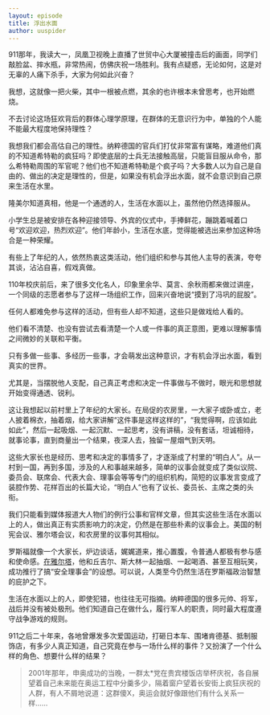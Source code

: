 ```yaml
---
layout: episode
title: 浮出水面
author: uuspider
---
```

911那年，我读大一，凤凰卫视晚上直播了世贸中心大厦被撞击后的画面，同学们敲脸盆、摔水瓶，非常热闹，仿佛庆祝一场胜利。我有点疑惑，无论如何，这是对无辜的人痛下杀手，大家为何如此兴奋？

我想，这就像一把火柴，其中一根被点燃，其余的也许根本未曾思考，也开始燃烧。

不去讨论这场狂欢背后的群体心理学原理，在群体的无意识行为中，单独的个人能不能最大程度地保持理性？

我想我们都会高估自己的理性。纳粹德国的官兵们打仗非常富有谋略，难道他们真的不知道希特勒的疯狂吗？即使底层的士兵无法接触高层，只能盲目服从命令，那么希特勒周围的军官呢？他们也不知道希特勒是个疯子吗？大多数人以为自己是自由的、做出的决定是理性的，但是，如果没有机会浮出水面，就不会意识到自己原来生活在水里。

隆美尔知道真相，他是一个通透的人，生活在水面以上，虽然他仍然选择服从。

小学生总是被安排在各种迎接领导、外宾的仪式中，手捧鲜花，蹦跳着喊着口号“欢迎欢迎，热烈欢迎”。他们年龄小，生活在水底，觉得能被选出来参加这种场合是一种荣耀。

有些上了年纪的人，依然热衷这类活动，他们组织和参与其他人主导的表演，夸夸其谈，沾沾自喜，假戏真做。

110年校庆前后，来了很多文化名人，印象里余华、莫言、余秋雨都来做过讲座，一个同级的志愿者参与了这样一场组织工作，回来兴奋地说“摸到了冯巩的屁股”。

任何人都难免参与这样的活动，但有些人却不知道，这些只是做戏给人看的。

他们看不清楚、也没有尝试去看清楚一个人或一件事的真正意图，更难以理解事情之间微妙的关联和平衡。

只有多做一些事、多经历一些事，才会萌发出这种意识，才有机会浮出水面，看到真实的世界。

尤其是，当摆脱他人支配，自己真正考虑和决定一件事做与不做时，眼光和思想就开始变得通透、锐利。

这让我想起以前村里上了年纪的大家长。在局促的农房里，一大家子或卧或立，老人披着棉衣，抽着烟，给大家讲解“这件事是这样这样的”，“我觉得啊，应该如此如此”，然后一起吸烟、一起沉默、一起思考，没有讲稿，没有套话，坦诚相待，就事论事，直到商量出一个结果，夜深人去，独留一屋烟气到天明。

这些大家长也是经历、思考和决定的事情多了，才逐渐成了村里的“明白人”。从一村到一国，再到多国，涉及的人和事越来越多，简单的议事会就变成了类似议院、委员会、联席会、代表大会、理事会等等专门的组织机构，简短的议事发言变成了装腔作势、花样百出的长篇大论，“明白人”也有了议长、委员长、主席之类的头衔。

我们只能看到媒体报道大人物们的例行公事和官样文章，但其实这些生活在水面以上的人，做出真正有实质影响力的决定，仍然是在那些朴素的议事会上。美国的制宪会议、雅尔塔会议，和农房里的议事何其相似。

罗斯福就像一个大家长，炉边谈话，娓娓道来，推心置腹，令普通人都极有参与感和使命感。[在雅尔塔][ref01]，他和丘吉尔、斯大林一起抽烟、一起喝酒、甚至互相玩笑，成功推行了搞“安全理事会”的设想。可以说，人类至今仍然生活在罗斯福政治智慧的庇护之下。

生活在水面以上的人，即使犯错，也往往无可指摘。纳粹德国的很多元帅、将军，战后并没有被处极刑。他们知道自己在做什么，履行军人的职责，同时最大程度遵守战争游戏的规则。

911之后二十年来，各地曾爆发多次爱国运动，打砸日本车、围堵肯德基、抵制服饰店，有多少人真正知道，自己究竟在参与一场什么样的事件？又扮演了一个什么样的角色、想要什么样的结果？

> 2001年那年，申奥成功的当晚，一群太*党在贵宾楼饭店举杯庆祝，各自展望着自己未来能在奥运工程中分羹多少，隔着窗户望着长安街上疯狂庆祝的人群，有人不屑地说道：这群傻X，奥运会就好像跟他们有什么关系一样……

[ref01]:http://about.uuspider.com/2021/05/03/Yalta.html
